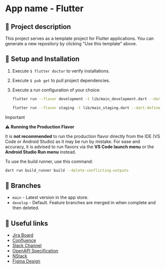 # App name - Flutter

## 📖 Project description

This project serves as a template project for Flutter applications. You can generate a new repository by clicking "Use this template" above.

## 🔧 Setup and Installation

1. Execute `$ flutter doctor` to verify installations.
2. Execute `$ pub get` to pull project dependencies.
3. Execute a run configuration of your choice:

   ```sh
   flutter run --flavor development -t lib/main_development.dart --dart-define-from-file=lib/config/dart_define_keys/dart_define_development_keys.json
   ```

   ```sh
   flutter run --flavor staging -t lib/main_staging.dart --dart-define-from-file=lib/config/dart_define_keys/dart_define_staging_keys.json`
   ```

> [!IMPORTANT]
> ⚠️ **Running the Production Flavor**
>
> It is **not recommended** to run the production flavor directly from the IDE
> (VS Code or Android Studio) as it may be run by mistake. For ease and
> accuracy,
> it is advised to run flavors via the **VS Code launch menu** or the
> **Android Studio Run menu** instead.
>
> To use the build runner, use this command:
>
> ```sh
> dart run build_runner build --delete-conflicting-outputs
> ```

## 🌲 Branches

- `main` - Latest version in the app store.
- `develop` - Default. Feature branches are merged in when complete and then deleted.

## 🔗 Useful links

- [Jira Board](https://TODO)
- [Confluence](https://TODO)
- [Slack Channel](https://TODO)
- [OpenAPI Specification](https://TODO)
- [NStack](https://TODO)
- [Figma Design](https://TODO)
